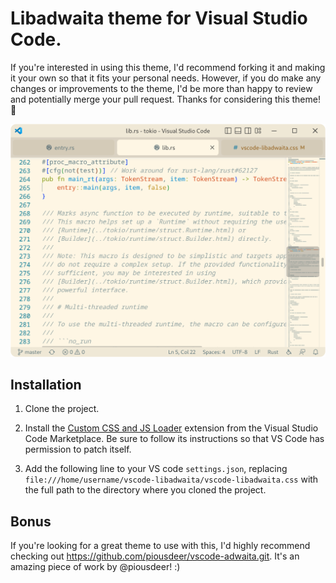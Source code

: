 # Libadwaita theme for Visual Studio Code.

If you're interested in using this theme, I'd recommend forking it and making it your own so that it fits your personal needs. However, if you do make any changes or improvements to the theme, I'd be more than happy to review and potentially merge your pull request. Thanks for considering this theme! 🎉

![libadwaita](libadwaita.png)

## Installation

1. Clone the project.

2. Install the [Custom CSS and JS Loader](https://marketplace.visualstudio.com/items?itemName=be5invis.vscode-custom-css) extension from the Visual Studio Code Marketplace. Be sure to follow its instructions so that VS Code has permission to patch itself.

3. Add the following line to your VS code `settings.json`, replacing `file:///home/username/vscode-libadwaita/vscode-libadwaita.css` with the full path to the directory where you cloned the project.

## Bonus

If you're looking for a great theme to use with this, I'd highly recommend checking out https://github.com/piousdeer/vscode-adwaita.git. It's an amazing piece of work by @piousdeer! :)
